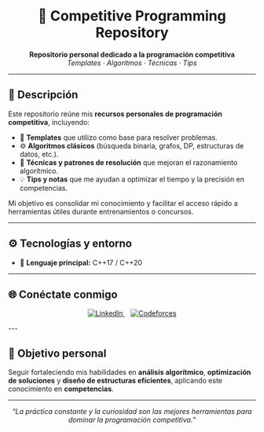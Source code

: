 <h1 align="center">🧠 Competitive Programming Repository</h1>

<p align="center">
  <b>Repositorio personal dedicado a la programación competitiva</b>  
  <br>
  <i>Templates · Algoritmos · Técnicas · Tips</i>    
</p>

---

## 📘 Descripción

Este repositorio reúne mis **recursos personales de programación competitiva**, incluyendo:

- 🧩 **Templates** que utilizo como base para resolver problemas.  
- ⚙️ **Algoritmos clásicos** (búsqueda binaria, grafos, DP, estructuras de datos, etc.).  
- 🧠 **Técnicas y patrones de resolución** que mejoran el razonamiento algorítmico.  
- 💡 **Tips y notas** que me ayudan a optimizar el tiempo y la precisión en competencias.

Mi objetivo es consolidar mi conocimiento y facilitar el acceso rápido a herramientas útiles durante entrenamientos o concursos.

---

## ⚙️ Tecnologías y entorno

- 🧾 **Lenguaje principal:** C++17 / C++20  


---

## 🌐 Conéctate conmigo


<p align="center">
  <a href="https://www.linkedin.com/in/jean-carlos-jimenez-ortega/" target="_blank">
    <img src="https://img.shields.io/badge/LinkedIn-Jeank%20Acevedo-0A66C2?style=for-the-badge&logo=linkedin&logoColor=white" alt="LinkedIn"/>
  </a>
  &nbsp;&nbsp;
  <a href="https://codeforces.com/profile/Jeank__" target="_blank">
    <img src="https://img.shields.io/badge/Codeforces-Jeank-orange?style=for-the-badge&logo=codeforces&logoColor=white" alt="Codeforces"/>
  </a>
</p>
---

## 🎯 Objetivo personal

Seguir fortaleciendo mis habilidades en **análisis algorítmico**, **optimización de soluciones** y **diseño de estructuras eficientes**, aplicando este conocimiento en **competencias**.

---

<p align="center">
  <i>“La práctica constante y la curiosidad son las mejores herramientas para dominar la programación competitiva.”</i>
</p>
